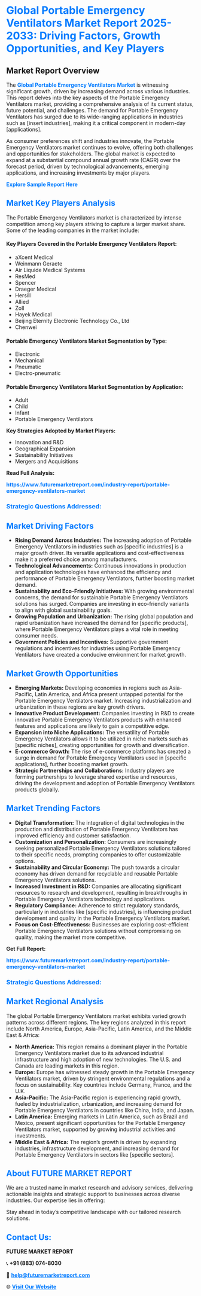 <h1 style="color: #007BFF;">Global Portable Emergency Ventilators Market Report 2025-2033: Driving Factors, Growth Opportunities, and Key Players</h1>

<section id="overview">
<h2>Market Report Overview</h2>
<p>The <a href="https://www.futuremarketreport.com/industry-report/portable-emergency-ventilators-market" style="color: #007BFF; text-decoration: none;"><strong>Global Portable Emergency Ventilators Market</strong></a> is witnessing significant growth, driven by increasing demand across various industries. This report delves into the key aspects of the Portable Emergency Ventilators market, providing a comprehensive analysis of its current status, future potential, and challenges. The demand for Portable Emergency Ventilators has surged due to its wide-ranging applications in industries such as [insert industries], making it a critical component in modern-day [applications].</p>
<p>As consumer preferences shift and industries innovate, the Portable Emergency Ventilators market continues to evolve, offering both challenges and opportunities for stakeholders. The global market is expected to expand at a substantial compound annual growth rate (CAGR) over the forecast period, driven by technological advancements, emerging applications, and increasing investments by major players.</p>
</section>

<section id="overview">
<p><a href="https://www.futuremarketreport.com/request-sample/reportId=126947" style="color: #007BFF; text-decoration: none;"><strong>Explore Sample Report Here</strong></a></p>
</section>

<section id="key-players">
<h2 style="color: #007BFF;">Market Key Players Analysis</h2>
<p>The Portable Emergency Ventilators market is characterized by intense competition among key players striving to capture a larger market share. Some of the leading companies in the market include:</p>
<h4>Key Players Covered in the Portable Emergency Ventilators Report:</h4>
<ul><li>aXcent Medical</li><li>Weinmann Geraete</li><li>Air Liquide Medical Systems</li><li>ResMed</li><li>Spencer</li><li>Draeger Medical</li><li>Hersill</li><li>Allied</li><li>Zoll</li><li>Hayek Medical</li><li>Beijing Eternity Electronic Technology Co., Ltd</li><li>Chenwei</li></ul>
<h4>Portable Emergency Ventilators Market Segmentation by Type:</h4>
<ul><li>Electronic</li><li>Mechanical</li><li>Pneumatic</li><li>Electro-pneumatic</li></ul>

<h4>Portable Emergency Ventilators Market Segmentation by Application:</h4>
<ul><li>Adult</li><li>Child</li><li>Infant</li><li>Portable Emergency Ventilators</li></ul>
<p><strong>Key Strategies Adopted by Market Players:</strong></p>
<ul>
<li>Innovation and R&D</li>
<li>Geographical Expansion</li>
<li>Sustainability Initiatives</li>
<li>Mergers and Acquisitions</li>
</ul>
</section>

<section>
<p><strong>Read Full Analysis: </strong></p><a href="https://www.futuremarketreport.com/industry-report/portable-emergency-ventilators-market" style="color: #007BFF; text-decoration: none;"><strong>https://www.futuremarketreport.com/industry-report/portable-emergency-ventilators-market</strong></a>
<h3 style="color: #007BFF;">Strategic Questions Addressed:</h3>
</section>

<section id="driving-factors">
<h2 style="color: #007BFF;">Market Driving Factors</h2>
<ul>
<li><strong>Rising Demand Across Industries:</strong> The increasing adoption of Portable Emergency Ventilators in industries such as [specific industries] is a major growth driver. Its versatile applications and cost-effectiveness make it a preferred choice among manufacturers.</li>
<li><strong>Technological Advancements:</strong> Continuous innovations in production and application technologies have enhanced the efficiency and performance of Portable Emergency Ventilators, further boosting market demand.</li>
<li><strong>Sustainability and Eco-Friendly Initiatives:</strong> With growing environmental concerns, the demand for sustainable Portable Emergency Ventilators solutions has surged. Companies are investing in eco-friendly variants to align with global sustainability goals.</li>
<li><strong>Growing Population and Urbanization:</strong> The rising global population and rapid urbanization have increased the demand for [specific products], where Portable Emergency Ventilators plays a vital role in meeting consumer needs.</li>
<li><strong>Government Policies and Incentives:</strong> Supportive government regulations and incentives for industries using Portable Emergency Ventilators have created a conducive environment for market growth.</li>
</ul>
</section>

<section id="growth-opportunities">
<h2 style="color: #007BFF;">Market Growth Opportunities</h2>
<ul>
<li><strong>Emerging Markets:</strong> Developing economies in regions such as Asia-Pacific, Latin America, and Africa present untapped potential for the Portable Emergency Ventilators market. Increasing industrialization and urbanization in these regions are key growth drivers.</li>
<li><strong>Innovative Product Development:</strong> Companies investing in R&D to create innovative Portable Emergency Ventilators products with enhanced features and applications are likely to gain a competitive edge.</li>
<li><strong>Expansion into Niche Applications:</strong> The versatility of Portable Emergency Ventilators allows it to be utilized in niche markets such as [specific niches], creating opportunities for growth and diversification.</li>
<li><strong>E-commerce Growth:</strong> The rise of e-commerce platforms has created a surge in demand for Portable Emergency Ventilators used in [specific applications], further boosting market growth.</li>
<li><strong>Strategic Partnerships and Collaborations:</strong> Industry players are forming partnerships to leverage shared expertise and resources, driving the development and adoption of Portable Emergency Ventilators products globally.</li>
</ul>
</section>

<section id="trending-factors">
<h2 style="color: #007BFF;">Market Trending Factors</h2>
<ul>
<li><strong>Digital Transformation:</strong> The integration of digital technologies in the production and distribution of Portable Emergency Ventilators has improved efficiency and customer satisfaction.</li>
<li><strong>Customization and Personalization:</strong> Consumers are increasingly seeking personalized Portable Emergency Ventilators solutions tailored to their specific needs, prompting companies to offer customizable options.</li>
<li><strong>Sustainability and Circular Economy:</strong> The push towards a circular economy has driven demand for recyclable and reusable Portable Emergency Ventilators solutions.</li>
<li><strong>Increased Investment in R&D:</strong> Companies are allocating significant resources to research and development, resulting in breakthroughs in Portable Emergency Ventilators technology and applications.</li>
<li><strong>Regulatory Compliance:</strong> Adherence to strict regulatory standards, particularly in industries like [specific industries], is influencing product development and quality in the Portable Emergency Ventilators market.</li>
<li><strong>Focus on Cost-Effectiveness:</strong> Businesses are exploring cost-efficient Portable Emergency Ventilators solutions without compromising on quality, making the market more competitive.</li>
</ul>
</section>

<section>
<p><strong>Get Full Report: </strong></p><a href="https://www.futuremarketreport.com/industry-report/portable-emergency-ventilators-market" style="color: #007BFF; text-decoration: none;"><strong>https://www.futuremarketreport.com/industry-report/portable-emergency-ventilators-market</strong></a>
<h3 style="color: #007BFF;">Strategic Questions Addressed:</h3>
</section>


<section id="regional-analysis">
<h2 style="color: #007BFF;">Market Regional Analysis</h2>
<p>The global Portable Emergency Ventilators market exhibits varied growth patterns across different regions. The key regions analyzed in this report include North America, Europe, Asia-Pacific, Latin America, and the Middle East & Africa:</p>
<ul>
<li><strong>North America:</strong> This region remains a dominant player in the Portable Emergency Ventilators market due to its advanced industrial infrastructure and high adoption of new technologies. The U.S. and Canada are leading markets in this region.</li>
<li><strong>Europe:</strong> Europe has witnessed steady growth in the Portable Emergency Ventilators market, driven by stringent environmental regulations and a focus on sustainability. Key countries include Germany, France, and the U.K.</li>
<li><strong>Asia-Pacific:</strong> The Asia-Pacific region is experiencing rapid growth, fueled by industrialization, urbanization, and increasing demand for Portable Emergency Ventilators in countries like China, India, and Japan.</li>
<li><strong>Latin America:</strong> Emerging markets in Latin America, such as Brazil and Mexico, present significant opportunities for the Portable Emergency Ventilators market, supported by growing industrial activities and investments.</li>
<li><strong>Middle East & Africa:</strong> The region’s growth is driven by expanding industries, infrastructure development, and increasing demand for Portable Emergency Ventilators in sectors like [specific sectors].</li>
</ul>
</section>

<footer>
<h2 style="color: #007BFF;">About FUTURE MARKET REPORT</h2>
<p>We are a trusted name in market research and advisory services, delivering actionable insights and strategic support to businesses across diverse industries. Our expertise lies in offering:</p>

<p>Stay ahead in today’s competitive landscape with our tailored research solutions.</p>

<h2 style="color: #007BFF;">Contact Us:</h2>
<p><strong>FUTURE MARKET REPORT</strong></p>
<p>📞 <strong>+91 (883) 074-8030</strong></p>
<p>📧 <strong><a href="mailto:help@futuremarketreport.com" style="color: #007BFF;">help@futuremarketreport.com</a></strong></p>
<p>🌐 <strong><a href="https://www.futuremarketreport.com/" style="color: #007BFF;">Visit Our Website</a></strong></p>
</footer>